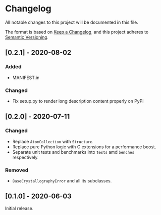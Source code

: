 # Changelog

All notable changes to this project will be documented in this file.

The format is based on [Keep a Changelog](https://keepachangelog.com/en/1.0.0/),
and this project adheres to [Semantic Versioning](https://semver.org/spec/v2.0.0.html).


## [0.2.1] - 2020-08-02

### Added

* MANIFEST.in

### Changed

* Fix setup.py to render long description content properly on PyPI


## [0.2.0] - 2020-07-11

### Changed

* Replace `AtomCollection` with `Structure`.
* Replace pure Python logic with C extensions for a performance boost.
* Separate unit tests and benchmarks into `tests` amd `benches` respectively.

### Removed

* `BaseCrystallographyError` and all its subclasses.


## [0.1.0] - 2020-06-03

Initial release.